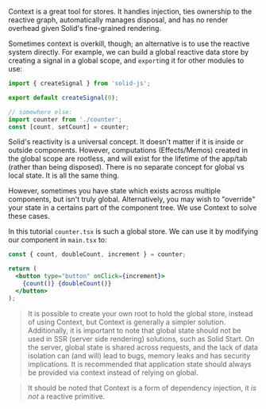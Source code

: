 Context is a great tool for stores. It handles injection, ties ownership to the reactive graph, automatically manages disposal, and has no render overhead given Solid's fine-grained rendering.

Sometimes context is overkill, though; an alternative is to use the reactive system directly. For example, we can build a global reactive data store by creating a signal in a global scope, and `export`ing it for other modules to use:

```js
import { createSignal } from 'solid-js';

export default createSignal(0);

// somewhere else:
import counter from './counter';
const [count, setCount] = counter;
```

Solid's reactivity is a universal concept. It doesn't matter if it is inside or outside components. However, computations (Effects/Memos) created in the global scope are rootless, and will exist for the lifetime of the app/tab (rather than being disposed). There is no separate concept for global vs local state. It is all the same thing.


However, sometimes you have state which exists across multiple components, but isn't truly global. Alternatively, you may wish to "override" your state in a certains part of the component tree. We use Context to solve these cases.

In this tutorial `counter.tsx` is such a global store. We can use it by modifying our component in `main.tsx` to:

```jsx
const { count, doubleCount, increment } = counter;

return (
  <button type="button" onClick={increment}>
    {count()} {doubleCount()}
  </button>
);
```

> It is possible to create your own root to hold the global store, instead of using Context, but Context is generally a simpler solution. Additionally, it is important to note that global state should not be used in SSR (server side rendering) solutions, such as Solid Start. On the server, global state is shared across requests, and the lack of data isolation can (and will) lead to bugs, memory leaks and has security implications. It is recommended that application state should always be provided via context instead of relying on global.

> It should be noted that Context is a form of dependency injection, it _is not_ a reactive primitive.
